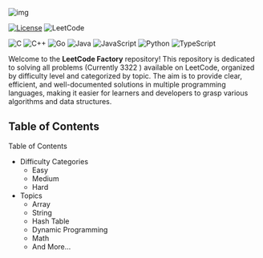![img](https://cdn.discordapp.com/attachments/1293862689210236950/1295076109700042762/image-removebg-preview.png?ex=670d551d&is=670c039d&hm=e7870a871a8f51c8be123541da03ea4aba78dc3328ec3afbb9d18db288f6966f&)


<p align="center">

[![License](https://img.shields.io/github/license/0xhimangshu/discord-http-interaction-bot.svg?style=for-the-badge)](https://github.com/0xhimangshu/discord-http-interaction/blob/main/LICENSE)
![LeetCode](https://img.shields.io/badge/LeetCode-000000?style=for-the-badge&logo=LeetCode&logoColor=#d16c06)

</p>

<p align="center">

![C](https://img.shields.io/badge/c-%2300599C.svg?style=for-the-badge&logo=c&logoColor=white)
![C++](https://img.shields.io/badge/c++-%2300599C.svg?style=for-the-badge&logo=c%2B%2B&logoColor=white)
![Go](https://img.shields.io/badge/go-%2300ADD8.svg?style=for-the-badge&logo=go&logoColor=white)
![Java](https://img.shields.io/badge/java-%23ED8B00.svg?style=for-the-badge&logo=openjdk&logoColor=white)
![JavaScript](https://img.shields.io/badge/javascript-%23323330.svg?style=for-the-badge&logo=javascript&logoColor=%23F7DF1E)
![Python](https://img.shields.io/badge/python-3670A0?style=for-the-badge&logo=python&logoColor=ffdd54)
![TypeScript](https://img.shields.io/badge/typescript-%23007ACC.svg?style=for-the-badge&logo=typescript&logoColor=white)

</p>



Welcome to the **LeetCode Factory** repository! This repository is dedicated to solving all problems (Currently 3322 ) available on LeetCode, organized by difficulty level and categorized by topic. The aim is to provide clear, efficient, and well-documented solutions in multiple programming languages, making it easier for learners and developers to grasp various algorithms and data structures.

## Table of Contents

Table of Contents
  - Difficulty Categories
    - Easy
    - Medium
    - Hard
  - Topics
    - Array
    - String
    - Hash Table
    - Dynamic Programming
    - Math
    - And More...

